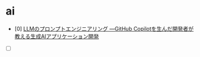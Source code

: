 # ai


- [0] [LLMのプロンプトエンジニアリング ―GitHub Copilotを生んだ開発者が教える生成AIアプリケーション開発](https://learning.oreilly.com/library/view/llmnopuronputoenziniaringu-github-copilotwosheng-ndakai-fa-zhe-gajiao-erusheng-cheng-aiapurikesiyonkai-fa/9784814401130/)
- [ ] []()
